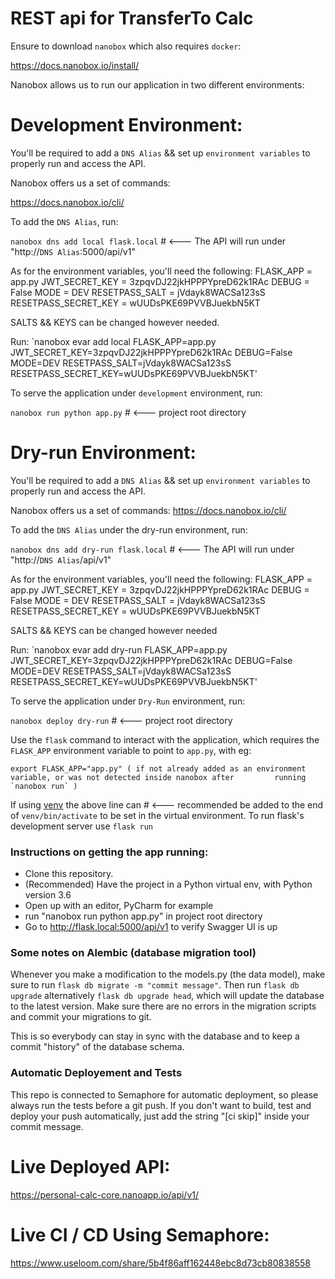 # REST api for TransferTo Calc #

Ensure to download `nanobox` which also requires `docker`:

https://docs.nanobox.io/install/

Nanobox allows us to run our application in two different environments:

# Development Environment: #

You'll be required to add a `DNS Alias` && set up `environment variables` to properly run and access the API.

Nanobox offers us a set of commands:

https://docs.nanobox.io/cli/

To add the `DNS Alias`, run:

`nanobox dns add local flask.local` # <--- The API will run under "http://`DNS Alias`:5000/api/v1"

As for the environment variables, you'll need the following:
  FLASK_APP = app.py
  JWT_SECRET_KEY = 3zpqvDJ22jkHPPPYpreD62k1RAc
  DEBUG = False
  MODE = DEV
  RESETPASS_SALT = jVdayk8WACSa123sS
  RESETPASS_SECRET_KEY = wUUDsPKE69PVVBJuekbN5KT

SALTS && KEYS can be changed however needed.

Run: `nanobox evar add local FLASK_APP=app.py JWT_SECRET_KEY=3zpqvDJ22jkHPPPYpreD62k1RAc DEBUG=False MODE=DEV RESETPASS_SALT=jVdayk8WACSa123sS RESETPASS_SECRET_KEY=wUUDsPKE69PVVBJuekbN5KT'

To serve the application under `development` environment, run:

`nanobox run python app.py` # <--- project root directory

# Dry-run Environment: #

You'll be required to add a `DNS Alias` && set up `environment variables` to properly run and access the API.

Nanobox offers us a set of commands:
https://docs.nanobox.io/cli/

To add the `DNS Alias` under the dry-run environment, run:

`nanobox dns add dry-run flask.local` # <--- The API will run under "http://`DNS Alias`/api/v1"

As for the environment variables, you'll need the following:
  FLASK_APP = app.py
  JWT_SECRET_KEY = 3zpqvDJ22jkHPPPYpreD62k1RAc
  DEBUG = False
  MODE = DEV
  RESETPASS_SALT = jVdayk8WACSa123sS
  RESETPASS_SECRET_KEY = wUUDsPKE69PVVBJuekbN5KT

SALTS && KEYS can be changed however needed

Run: `nanobox evar add dry-run FLASK_APP=app.py JWT_SECRET_KEY=3zpqvDJ22jkHPPPYpreD62k1RAc DEBUG=False MODE=DEV RESETPASS_SALT=jVdayk8WACSa123sS RESETPASS_SECRET_KEY=wUUDsPKE69PVVBJuekbN5KT'

To serve the application under `Dry-Run` environment, run:

`nanobox deploy dry-run` # <--- project root directory


Use the `flask` command to interact with the application, which requires the
`FLASK_APP` environment variable to point to `app.py`, with eg:

    export FLASK_APP="app.py" ( if not already added as an environment variable, or was not detected inside nanobox after         running `nanobox run` )

If using [venv](https://docs.python.org/3/library/venv.html) the above line can # <--- recommended
be added to the end of `venv/bin/activate` to be set in the virtual environment.
To run flask's development server use `flask run`

### Instructions on getting the app running: ###
- Clone this repository.
- (Recommended) Have the project in a Python virtual env, with Python version 3.6
- Open up with an editor, PyCharm for example
- run "nanobox run python app.py" in project root directory
- Go to http://flask.local:5000/api/v1 to verify Swagger UI is up

### Some notes on Alembic (database migration tool) ###
Whenever you make a modification to the models.py (the data model), make sure to run `flask db migrate -m "commit message"`.
Then run `flask db upgrade` alternatively `flask db upgrade head`, which will update the database to the latest version.
Make sure there are no errors in the migration scripts and commit your migrations to git.

This is so everybody can stay in sync with the database and to keep a commit "history" of the database schema. 

### Automatic Deployement and Tests ###
This repo is connected to Semaphore for automatic deployment, so please always run the tests before a git push.
If you don't want to build, test and deploy your push automatically, just add the string "[ci skip]" inside your commit message.

# Live Deployed API: #
https://personal-calc-core.nanoapp.io/api/v1/

# Live CI / CD Using Semaphore: #
https://www.useloom.com/share/5b4f86aff162448ebc8d73cb80838558
